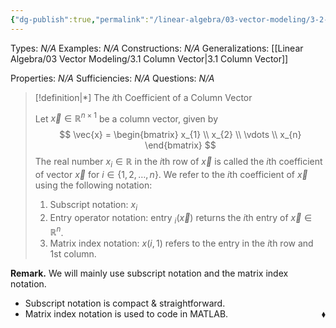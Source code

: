 ```yaml
---
{"dg-publish":true,"permalink":"/linear-algebra/03-vector-modeling/3-2-the-ith-coefficient-of-a-column-vector/","tags":["Type/Definition","Topic/Linear_Algebra"]}
---
```


Types: *N/A*
Examples: *N/A*
Constructions: *N/A*
Generalizations: [[Linear Algebra/03 Vector Modeling/3.1 Column Vector\|3.1 Column Vector]]

Properties: *N/A*
Sufficiencies: *N/A*
Questions: *N/A*

> [!definition|*] The $i$th Coefficient of a Column Vector
> 
> Let $\vec{x} \in \mathbb{R}^{n \times 1}$ be a column vector, given by
> $$
> \vec{x} = \begin{bmatrix}
> x_{1} \\
> x_{2} \\
> \vdots \\
> x_{n}
> \end{bmatrix}
> $$
> The real number $x_{i} \in \mathbb{R}$ in the $i$th row of $\vec{x}$ is called the $i$th coefficient of vector $\vec{x}$ for $i \in \{ 1,2, \dots, n \}$. We refer to the $i$th coefficient of $\vec{x}$ using the following notation:
> 1. Subscript notation: $x_{i}$
> 2. Entry operator notation: entry $_{i}(\vec{x})$ returns the $i$th entry of $\vec{x} \in \mathbb{R}^{n}$.
> 3. Matrix index notation: $x(i, 1)$ refers to the entry in the $i$th row and 1st column.

**Remark.** We will mainly use subscript notation and the matrix index notation.
- Subscript notation is compact & straightforward.
- Matrix index notation is used to code in MATLAB.
 <span style='float:right;'>$\blacklozenge$</span>